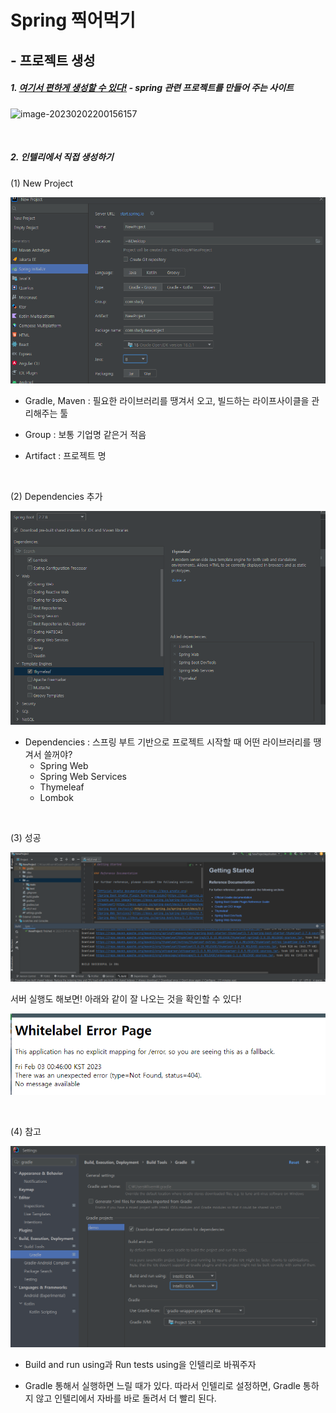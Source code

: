 # Spring 찍어먹기



## - 프로젝트 생성

##### 1. [여기서 편하게 생성할 수 있다!](https://start.spring.io/) - spring 관련 프로젝트를 만들어 주는 사이트

![image-20230202200156157](C:/Users/livem/AppData/Roaming/Typora/typora-user-images/image-20230202200156157.png)

<br>

##### 2. 인텔리에서 직접 생성하기

(1) New Project

![image-20230203002600422](Spring%20%EC%B0%8D%EC%96%B4%EB%A8%B9%EA%B8%B0.assets/image-20230203002600422.png)

- Gradle, Maven : 필요한 라이브러리를 땡겨서 오고, 빌드하는 라이프사이클을 관리해주는 툴

- Group : 보통 기업명 같은거 적음

- Artifact : 프로젝트 명

<br>

(2) Dependencies 추가

![image-20230203002741826](Spring%20%EC%B0%8D%EC%96%B4%EB%A8%B9%EA%B8%B0.assets/image-20230203002741826.png)

- Dependencies : 스프링 부트 기반으로 프로젝트 시작할 때 어떤 라이브러리를 땡겨서 쓸꺼야?
  - Spring Web
  - Spring Web Services
  - Thymeleaf 
  - Lombok

<br>

(3) 성공

![image-20230203004451180](Spring%20%EC%B0%8D%EC%96%B4%EB%A8%B9%EA%B8%B0.assets/image-20230203004451180.png)

서버 실행도 해보면! 아래와 같이 잘 나오는 것을 확인할 수 있다!

![image-20230203004625394](Spring%20%EC%B0%8D%EC%96%B4%EB%A8%B9%EA%B8%B0.assets/image-20230203004625394.png)



<br>

(4) 참고

![image-20230203000847744](Spring%20%EC%B0%8D%EC%96%B4%EB%A8%B9%EA%B8%B0.assets/image-20230203000847744.png)

- Build and run using과 Run tests using을 인텔리로 바꿔주자

- Gradle 통해서 실행하면 느릴 때가 있다. 따라서 인텔리로 설정하면, Gradle 통하지 않고 인텔리에서 자바를 바로 돌려서 더 빨리 된다.